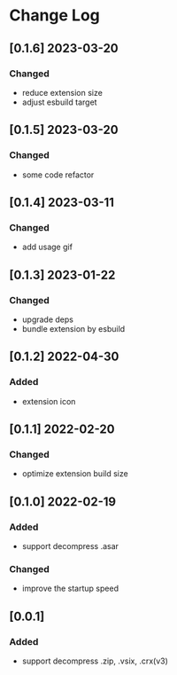 # Change Log

## [0.1.6] 2023-03-20

### Changed

- reduce extension size
- adjust esbuild target

## [0.1.5] 2023-03-20

### Changed

- some code refactor

## [0.1.4] 2023-03-11

### Changed

- add usage gif

## [0.1.3] 2023-01-22

### Changed

- upgrade deps
- bundle extension by esbuild

## [0.1.2] 2022-04-30

### Added

- extension icon

## [0.1.1] 2022-02-20

### Changed

- optimize extension build size

## [0.1.0] 2022-02-19

### Added

- support decompress .asar

### Changed

- improve the startup speed

## [0.0.1]

### Added

- support decompress .zip, .vsix, .crx(v3)
